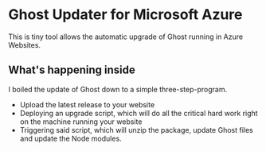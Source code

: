 # Ghost Updater for Microsoft Azure
This is tiny tool allows the automatic upgrade of Ghost running in Azure Websites. 

## What's happening inside
I boiled the update of Ghost down to a simple three-step-program.
- Upload the latest release to your website
- Deploying an upgrade script, which will do all the critical hard work right on the machine running your website
- Triggering said script, which will unzip the package, update Ghost files and update the Node modules.